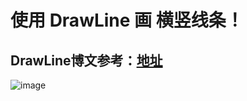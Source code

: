 # 使用 DrawLine 画 横竖线条！

## DrawLine博文参考：[地址](https://blog.csdn.net/yan13507001470/article/details/122549790)
 
![image](https://user-images.githubusercontent.com/26439413/149788511-6c5bfd69-74d0-4020-b70f-d82dfd069c05.png)
